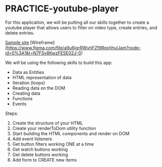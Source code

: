 # PRACTICE-youtube-player

For this application, we will be putting all our skills together to create a youtube player that allows users to filter on video type, create entries, and delete entries.

[Sample site](https://drt-youtube-player.netlify.app/#)
[Wireframe] (https://www.figma.com/file/a9u6jgrRWvhFZf9Rextjhv/Jam?node-id=0%3A1&t=N7FSv8KwzFESE02J-0)

We will be using the following skills to build this app:
- Data as Entities
- HTML representation of data
- Iteration (loops)
- Reading data on the DOM
- Creating data
- Functions
- Events

Steps:
1. Create the structure of your HTML
1. Create your renderToDom utility function
1. Start building the HTML components and render on DOM
1. Add event listeners
1. Get button filters working ONE at a time
1. Get watch buttons working
1. Get delete buttons working
1. Add form to CREATE new items
